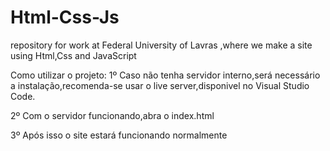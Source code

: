 # Html-Css-Js
repository for work at Federal University of Lavras ,where we make a site using Html,Css and JavaScript

Como utilizar o projeto:
1º Caso não tenha servidor interno,será necessário a instalação,recomenda-se usar o live server,disponivel no Visual Studio Code.

2º Com o servidor funcionando,abra o index.html

3º Após isso o site estará funcionando normalmente
